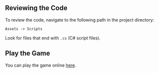 ## Reviewing the Code

To review the code, navigate to the following path in the project directory:

`Assets -> Scripts`

Look for files that end with `.cs` (C# script files).

## Play the Game

You can play the game online [here](https://lior-hatiel.itch.io/light-the-love).
